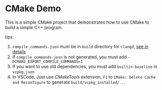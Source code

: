 # CMake Demo

This is a simple CMake project that demonstrates how to use CMake to build a simple C++ program.

tips:
1. `compile_commands.json` must be in `build` directory for `clangd`, [see in details](https://clangd.llvm.org/installation#compile_commandsjson)
2. If `compile_commands.josn` is not generated, you must add `-DCMAKE_EXPORT_COMPILE_COMMANDS=1`
3. If you want to use old dependencies, you must add `builtin-baseline` in `vcpkg.json`
4. In VSCode, Just use *CMakeTools* extension, `F1` to `CMake: Delete Cache and Reconfigure` to generate `build/vcpkg_installed/...`